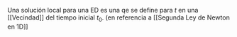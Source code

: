 Una solución local para una ED es una qe se define para $t$ en una [[Vecindad]] del tiempo inicial $t_0$.
(en referencia a [[Segunda Ley de Newton en 1D]]